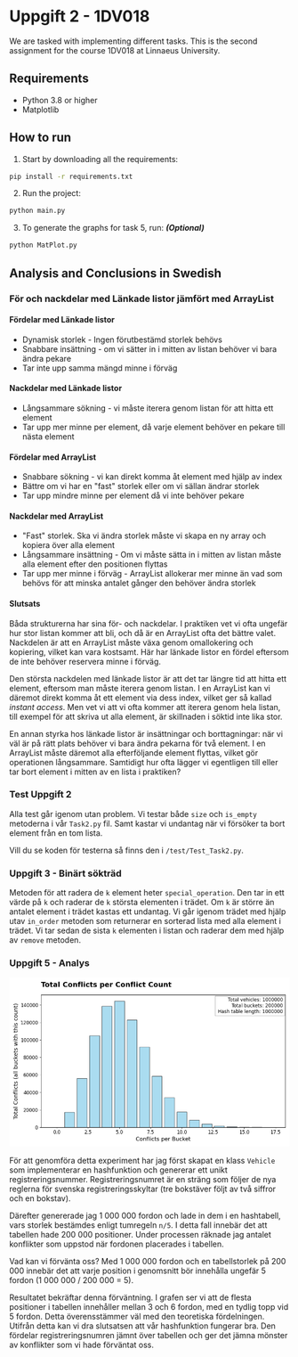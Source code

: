 # Uppgift 2 - 1DV018

We are tasked with implementing different tasks. This is the second assignment for the course 1DV018 at Linnaeus University.

## Requirements

- Python 3.8 or higher
- Matplotlib

## How to run

1. Start by downloading all the requirements:

```bash
pip install -r requirements.txt
```

2. Run the project:

```bash
python main.py
```

3. To generate the graphs for task 5, run: ***(Optional)***

```bash
python MatPlot.py
```

## Analysis and Conclusions in Swedish

### För och nackdelar med Länkade listor jämfört med ArrayList

#### Fördelar med Länkade listor

- Dynamisk storlek - Ingen förutbestämd storlek behövs
- Snabbare insättning - om vi sätter in i mitten av listan behöver vi bara ändra pekare
- Tar inte upp samma mängd minne i förväg

#### Nackdelar med Länkade listor

- Långsammare sökning - vi måste iterera genom listan för att hitta ett element
- Tar upp mer minne per element, då varje element behöver en pekare till nästa element

#### Fördelar med ArrayList

- Snabbare sökning - vi kan direkt komma åt element med hjälp av index
- Bättre om vi har en "fast" storlek eller om vi sällan ändrar storlek
- Tar upp mindre minne per element då vi inte behöver pekare

#### Nackdelar med ArrayList

- "Fast" storlek. Ska vi ändra storlek måste vi skapa en ny array och kopiera över alla element
- Långsammare insättning - Om vi måste sätta in i mitten av listan måste alla element efter den positionen flyttas
- Tar upp mer minne i förväg - ArrayList allokerar mer minne än vad som behövs för att minska antalet gånger den behöver ändra storlek

#### Slutsats

Båda strukturerna har sina för- och nackdelar. I praktiken vet vi ofta ungefär hur stor listan kommer att bli, och då är en ArrayList ofta det bättre valet. Nackdelen är att en ArrayList måste växa genom omallokering och kopiering, vilket kan vara kostsamt. Här har länkade listor en fördel eftersom de inte behöver reservera minne i förväg.

Den största nackdelen med länkade listor är att det tar längre tid att hitta ett element, eftersom man måste iterera genom listan. I en ArrayList kan vi däremot direkt komma åt ett element via dess index, vilket ger så kallad *instant access*. Men vet vi att vi ofta kommer att iterera genom hela listan, till exempel för att skriva ut alla element, är skillnaden i söktid inte lika stor.

En annan styrka hos länkade listor är insättningar och borttagningar: när vi väl är på rätt plats behöver vi bara ändra pekarna för två element. I en ArrayList måste däremot alla efterföljande element flyttas, vilket gör operationen långsammare. Samtidigt hur ofta lägger vi egentligen till eller tar bort element i mitten av en lista i praktiken?

### Test Uppgift 2

Alla test går igenom utan problem. Vi testar både `size` och `is_empty` metoderna i vår `Task2.py` fil. Samt kastar vi undantag när vi försöker ta bort element från en tom lista.

Vill du se koden för testerna så finns den i `/test/Test_Task2.py`.

### Uppgift 3 - Binärt sökträd

Metoden för att radera de `k` element heter `special_operation`. Den tar in ett värde på `k` och raderar de `k` största elementen i trädet.
Om `k` är större än antalet element i trädet kastas ett undantag.
Vi går igenom trädet med hjälp utav `in_order` metoden som returnerar en sorterad lista med alla element i trädet. Vi tar sedan de sista `k` elementen i listan och raderar dem med hjälp av `remove` metoden.

### Uppgift 5 - Analys

![Data](./graphs/hash_table_conflicts.png)

För att genomföra detta experiment har jag först skapat en klass ``Vehicle`` som implementerar en hashfunktion och genererar ett unikt registreringsnummer. Registreringsnumret är en sträng som följer de nya reglerna för svenska registreringsskyltar (tre bokstäver följt av två siffror och en bokstav).

Därefter genererade jag 1 000 000 fordon och lade in dem i en hashtabell, vars storlek bestämdes enligt tumregeln ``n/5``. I detta fall innebär det att tabellen hade 200 000 positioner. Under processen räknade jag antalet konflikter som uppstod när fordonen placerades i tabellen.

Vad kan vi förvänta oss? Med 1 000 000 fordon och en tabellstorlek på 200 000 innebär det att varje position i genomsnitt bör innehålla ungefär 5 fordon (1 000 000 / 200 000 = 5).

Resultatet bekräftar denna förväntning. I grafen ser vi att de flesta positioner i tabellen innehåller mellan 3 och 6 fordon, med en tydlig topp vid 5 fordon. Detta överensstämmer väl med den teoretiska fördelningen. Utifrån detta kan vi dra slutsatsen att vår hashfunktion fungerar bra. Den fördelar registreringsnumren jämnt över tabellen och ger det jämna mönster av konflikter som vi hade förväntat oss.
